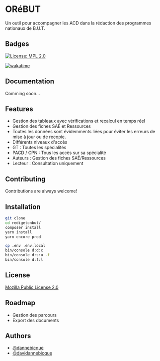 # ORéBUT

Un outil pour accompagner les ACD dans la rédaction des programmes nationaux de B.U.T.

## Badges

[![License: MPL 2.0](https://img.shields.io/badge/License-MPL%202.0-brightgreen.svg)](https://opensource.org/licenses/MPL-2.0)

[![wakatime](https://wakatime.com/badge/github/Dannebicque/redigeTonBut.svg)](https://wakatime.com/badge/github/Dannebicque/redigeTonBut)

## Documentation

Comming soon...


## Features

- Gestion des tableaux avec vérifications et recalcul en temps réel
- Gestion des fiches SAÉ et Ressources
- Toutes les données sont évidemments liées pour éviter les erreurs de mise à jour ou de recopie.
- Différents niveaux d'accès
 - GT : Toutes les spécialités
 - PACD / CPN : Tous les accès sur sa spécialité
 - Auteurs : Gestion des fiches SAÉ/Ressources
 - Lecteur : Consultation uniquement


## Contributing

Contributions are always welcome!


## Installation

```bash 
git clone
cd redigetonbut/
composer install
yarn install
yarn encore prod

cp .env .env.local
bin/console d:d:c
bin/console d:s:u -f
bin/console d:f:l
```

## License

[Mozilla Public License 2.0](https://choosealicense.com/licenses/mpl-2.0/)


## Roadmap

- Gestion des parcours
- Export des documents


## Authors

- [@dannebicque](https://www.github.com/dannebicque)
- [@davidannebicque](https://www.twitter.com/davidannebicque)

